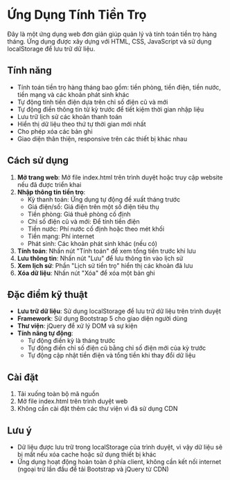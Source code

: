 # Ứng Dụng Tính Tiền Trọ

Đây là một ứng dụng web đơn giản giúp quản lý và tính toán tiền trọ hàng tháng. Ứng dụng được xây dựng với HTML, CSS, JavaScript và sử dụng localStorage để lưu trữ dữ liệu.

## Tính năng

- Tính toán tiền trọ hàng tháng bao gồm: tiền phòng, tiền điện, tiền nước, tiền mạng và các khoản phát sinh khác
- Tự động tính tiền điện dựa trên chỉ số điện cũ và mới
- Tự động điền thông tin từ kỳ trước để tiết kiệm thời gian nhập liệu
- Lưu trữ lịch sử các khoản thanh toán
- Hiển thị dữ liệu theo thứ tự thời gian mới nhất
- Cho phép xóa các bản ghi
- Giao diện thân thiện, responsive trên các thiết bị khác nhau

## Cách sử dụng

1. **Mở trang web**: Mở file index.html trên trình duyệt hoặc truy cập website nếu đã được triển khai
2. **Nhập thông tin tiền trọ**:
   - Kỳ thanh toán: Ứng dụng tự động đề xuất tháng trước
   - Giá điện/số: Giá điện trên một số điện tiêu thụ
   - Tiền phòng: Giá thuê phòng cố định
   - Chỉ số điện cũ và mới: Để tính tiền điện
   - Tiền nước: Phí nước cố định hoặc theo mét khối
   - Tiền mạng: Phí internet
   - Phát sinh: Các khoản phát sinh khác (nếu có)
3. **Tính toán**: Nhấn nút "Tính toán" để xem tổng tiền trước khi lưu
4. **Lưu thông tin**: Nhấn nút "Lưu" để lưu thông tin vào lịch sử
5. **Xem lịch sử**: Phần "Lịch sử tiền trọ" hiển thị các khoản đã lưu
6. **Xóa dữ liệu**: Nhấn nút "Xóa" để xóa một bản ghi

## Đặc điểm kỹ thuật

- **Lưu trữ dữ liệu**: Sử dụng localStorage để lưu trữ dữ liệu trên trình duyệt
- **Framework**: Sử dụng Bootstrap 5 cho giao diện người dùng
- **Thư viện**: jQuery để xử lý DOM và sự kiện
- **Tính năng tự động**: 
  - Tự động điền kỳ là tháng trước
  - Tự động điền chỉ số điện cũ bằng chỉ số điện mới của kỳ trước
  - Tự động cập nhật tiền điện và tổng tiền khi thay đổi dữ liệu

## Cài đặt

1. Tải xuống toàn bộ mã nguồn
2. Mở file index.html trên trình duyệt web
3. Không cần cài đặt thêm các thư viện vì đã sử dụng CDN

## Lưu ý

- Dữ liệu được lưu trữ trong localStorage của trình duyệt, vì vậy dữ liệu sẽ bị mất nếu xóa cache hoặc sử dụng thiết bị khác
- Ứng dụng hoạt động hoàn toàn ở phía client, không cần kết nối internet (ngoại trừ lần đầu để tải Bootstrap và jQuery từ CDN)